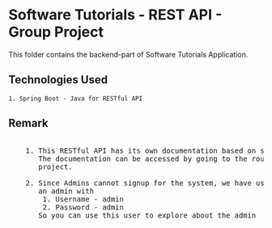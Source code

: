 # Software Tutorials - REST API - Group Project

This folder contains the backend-part of Software Tutorials Application.

## Technologies Used
	1. Spring Boot - Java for RESTful API

## Remark

<pre>

	1. This RESTful API has its own documentation based on swagger 2 (Open API Specification). 
	   The documentation can be accessed by going to the route "/swagger" after running the 
	   project.

	2. Since Admins cannot signup for the system, we have used CommandLine runner to create 
	   an admin with 
	   	1. Username - admin
		2. Password - admin
	   So you can use this user to explore about the admin

</pre>

